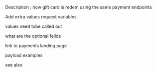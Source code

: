 Description ; how gift card is redem using the same payment endpoints 

Add extra values request variables 

values need tobe called out

what are the optional feilds

link to payments landing page 

payload examples

see also